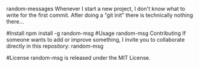 random-messages
Whenever I start a new project, I don't know what to write for the first commit. After doing a “git init” there is technically nothing there...

#Install
npm install -g random-msg
#Usage
random-msg
Contributing
If someone wants to add or improve something, I invite you to collaborate directly in this repository: random-msg

#License
random-msg is released under the MIT License.